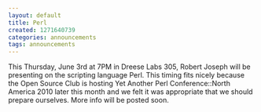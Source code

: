 ```yaml
---
layout: default
title: Perl
created: 1271640739
categories: announcements
tags: announcements
---
```

This Thursday, June 3rd at 7PM in Dreese Labs 305, Robert Joseph will be presenting on the scripting language Perl.  This timing fits nicely because the Open Source Club is hosting Yet Another Perl Conference::North America 2010 later this month and we felt it was appropriate that we should prepare ourselves.  More info will be posted soon.
